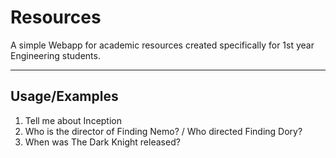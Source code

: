 Resources
=========

A simple Webapp for academic resources created specifically for 1st year Engineering students.

- - - -

Usage/Examples
--------------

 1. Tell me about Inception
 2. Who is the director of Finding Nemo? / Who directed Finding Dory?
 3. When was The Dark Knight released?
